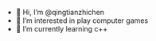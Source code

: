 - 👋 Hi, I’m @qingtianzhichen
- 👀 I’m interested in play computer games
- 🌱 I’m currently learning c++

<!---
qingtianzhichen/qingtianzhichen is a ✨ special ✨ repository because its `README.md` (this file) appears on your GitHub profile.
You can click the Preview link to take a look at your changes.
--->

